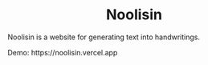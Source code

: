 <h1 align="center">Noolisin</h1>

<p>
 Noolisin is a website for generating text into handwritings.
</p>
Demo: https://noolisin.vercel.app

